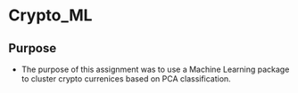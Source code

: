 # Crypto_ML

## Purpose
- The purpose of this assignment was to use a Machine Learning package to cluster crypto currenices based on PCA classification. 
